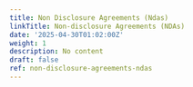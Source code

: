 ```yaml
---
title: Non Disclosure Agreements (Ndas)
linkTitle: Non-disclosure Agreements (NDAs)
date: '2025-04-30T01:02:00Z'
weight: 1
description: No content
draft: false
ref: non-disclosure-agreements-ndas
---
```


